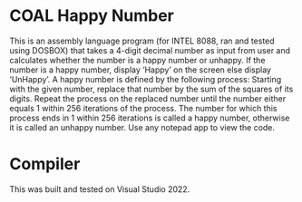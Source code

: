 # COAL Happy Number
This is an assembly language program (for INTEL 8088, ran and tested using DOSBOX) that takes a 4-digit decimal number as input from user and calculates whether the number is a happy number or unhappy. If the number is a happy number, display ‘Happy’ on the screen else display ‘UnHappy’. A happy number is defined by the following process:
Starting with the given number, replace that number by the sum of the squares of its digits. Repeat the process on the replaced number until the number either equals 1 within 256 iterations of the process. The number for which this process ends in 1 within 256 iterations is called a happy number, otherwise it is called an unhappy number.
Use any notepad app to view the code.
# Compiler
This was built and tested on Visual Studio 2022.
